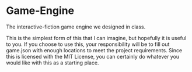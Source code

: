 # Game-Engine
The interactive-fiction game engine we designed in class.

This is the simplest form of this that I can imagine, but hopefully it is useful to you. If you choose to use this, your responsibility will be to fill out game.json with enough locations to meet the project requirements. Since this is licensed with the MIT License, you can certainly do whatever you would like with this as a starting place.